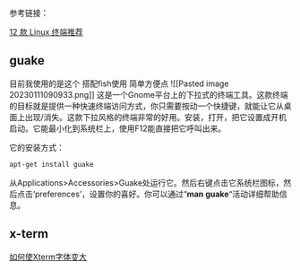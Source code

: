 ```toc
```


参考链接：

[12 款 Linux 终端推荐](https://cloud.tencent.com/developer/article/1521792)

## guake
目前我使用的是这个 搭配fish使用 简单方便点
![[Pasted image 20230111090933.png]]
这是一个Gnome平台上的下拉式的终端工具。这款终端的目标就是提供一种快速终端访问方式，你只需要按动一个快捷键，就能让它从桌面上出现/消失。这款下拉风格的终端非常的好用。安装，打开，把它设置成开机启动。它能最小化到系统栏上，使用F12能直接把它呼叫出来。

它的安装方式：

```bash
apt-get install guake
```

从Applications>Accessories>Guake处运行它。然后右键点击它系统栏图标，然后点击‘preferences’，设置你的喜好。你可以通过“**man guake**“活动详细帮助信息。


## x-term
[如何使Xterm字体变大](https://blog.csdn.net/m0_56745306/article/details/123591166)